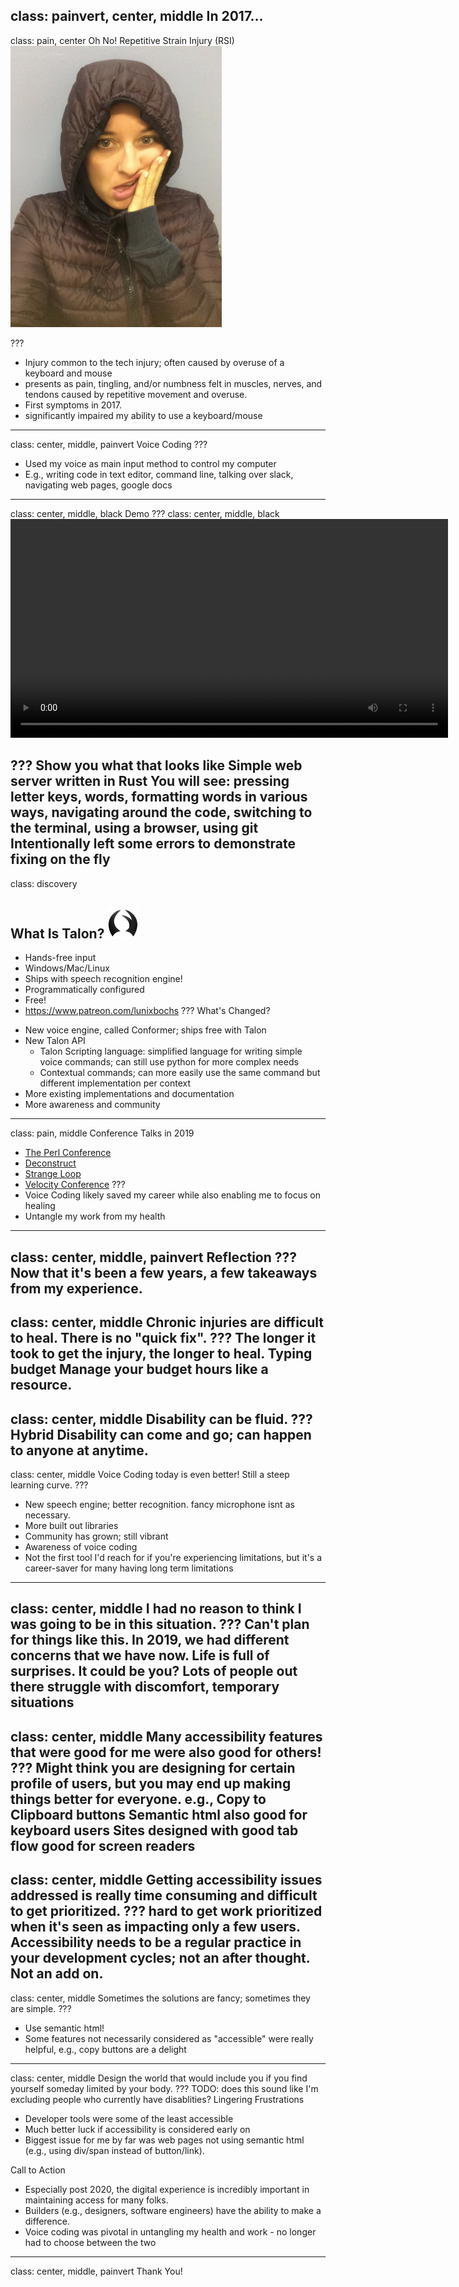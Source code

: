 class: painvert, center, middle
In 2017...
---
class: pain, center
Oh No! Repetitive Strain Injury (RSI)
<img src="images/oh_no.jpg" height="450" alt="selfie"/>

???
- Injury common to the tech injury; often caused by overuse of a keyboard and mouse
- presents as pain, tingling, and/or numbness felt in muscles, nerves, and tendons caused by repetitive movement and overuse.
- First symptoms in 2017.
- significantly impaired my ability to use a keyboard/mouse

---
class: center, middle, painvert
Voice Coding
???
- Used my voice as main input method to control my computer
- E.g., writing code in text editor, command line, talking over slack, navigating web pages, google docs
---
class: center, middle, black
Demo
???
class: center, middle, black
<video id='taco_party' class='video-js' controls preload='auto' width='700' data-setup='{}'>
  <source src="videos/tacopartybest.mp4" type="video/mp4">
</video>

???
Show you what that looks like
Simple web server written in Rust
You will see:  pressing letter keys, words, formatting words in various ways, navigating around the code, switching to the terminal, using a browser, using git
Intentionally left some errors to demonstrate fixing on the fly
---
class: discovery
## What Is Talon? <img src="images/talon_logo.png" height="50px" alt="alphabet sounds">
* Hands-free input
* Windows/Mac/Linux
* Ships with speech recognition engine!
* Programmatically configured
* Free!
* https://www.patreon.com/lunixbochs
???
What's Changed?
- New voice engine, called Conformer; ships free with Talon
- New Talon API
  - Talon Scripting language: simplified language for writing simple voice commands; can still use python for more complex needs
  - Contextual commands; can more easily use the same command but different implementation per context
- More existing implementations and documentation
- More awareness and community
---
class: pain, middle
Conference Talks in 2019
- [The Perl Conference](https://www.youtube.com/watch?v=Mz3JeYfBTcY)
- [Deconstruct](https://www.deconstructconf.com/2019/emily-shea-voice-driven-development)
- [Strange Loop](https://www.youtube.com/watch?v=YKuRkGkf5HU&t=313s)
- [Velocity Conference](https://conferences.oreilly.com/velocity/vl-eu/public/schedule/detail/78691.html)
???
- Voice Coding likely saved my career while also enabling me to focus on healing
- Untangle my work from my health
---
class: center, middle, painvert
Reflection
???
Now that it's been a few years, a few takeaways from my experience.
---
class: center, middle
Chronic injuries are difficult to heal. There is no "quick fix".
???
The longer it took to get the injury, the longer to heal.
Typing budget
Manage your budget hours like a resource.
---
class: center, middle
Disability can be fluid.
???
Hybrid
Disability can come and go; can happen to anyone at anytime.
---
class: center, middle
Voice Coding today is even better! Still a steep learning curve.
???
- New speech engine; better recognition. fancy microphone isnt as necessary.
- More built out libraries
- Community has grown; still vibrant
- Awareness of voice coding
- Not the first tool I'd reach for if you're experiencing limitations, but it's a career-saver for many having long term limitations
---
class: center, middle
I had no reason to think I was going to be in this situation.
???
Can't plan for things like this. In 2019, we had different concerns that we have now.
Life is full of surprises.
It could be you?
Lots of people out there struggle with discomfort, temporary situations
---
class: center, middle
Many accessibility features that were good for me were also good for others!
???
Might think you are designing for certain profile of users, but you may end up making things better for everyone.
e.g., Copy to Clipboard buttons
Semantic html also good for keyboard users
Sites designed with good tab flow good for screen readers
---
class: center, middle
Getting accessibility issues addressed is really time consuming and difficult to get prioritized.
???
hard to get work prioritized when it's seen as impacting only a few users.
Accessibility needs to be a regular practice in your development cycles; not an after thought. Not an add on.
---
class: center, middle
Sometimes the solutions are fancy; sometimes they are simple.
???
- Use semantic html!
- Some features not necessarily considered as "accessible" were really helpful, e.g., copy buttons are a delight
---
class: center, middle
Design the world that would include you if you find yourself someday limited by your body.
???
TODO:  does this sound like I'm excluding people who currently have disablities?
Lingering Frustrations
- Developer tools were some of the least accessible
- Much better luck if accessibility is considered early on
- Biggest issue for me by far was web pages not using semantic html (e.g., using div/span instead of button/link).

Call to Action
- Especially post 2020, the digital experience is incredibly important in maintaining access for many folks.
- Builders (e.g., designers, software engineers) have the ability to make a difference.
- Voice coding was pivotal in untangling my health and work - no longer had to choose between the two
---
class: center, middle, painvert
Thank You!
